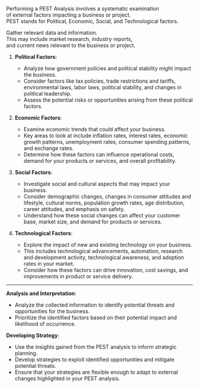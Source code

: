 Performing a PEST Analysis involves a systematic examination \
of external factors impacting a business or project. \
PEST stands for Political, Economic, Social, and Technological factors. 


Gather relevant data and information. \
This may include market research, industry reports, \
and current news relevant to the business or project.

1. **Political Factors**:
   - Analyze how government policies and political stability might impact the business.
   - Consider factors like tax policies, trade restrictions and tariffs, environmental laws, labor laws, political stability, and changes in political leadership.
   - Assess the potential risks or opportunities arising from these political factors.

2. **Economic Factors**:
   - Examine economic trends that could affect your business.
   - Key areas to look at include inflation rates, interest rates, economic growth patterns, unemployment rates, consumer spending patterns, and exchange rates.
   - Determine how these factors can influence operational costs, demand for your products or services, and overall profitability.

3. **Social Factors**:
   - Investigate social and cultural aspects that may impact your business.
   - Consider demographic changes, changes in consumer attitudes and lifestyle, cultural norms, population growth rates, age distribution, career attitudes, and emphasis on safety.
   - Understand how these social changes can affect your customer base, market size, and demand for products or services.

4. **Technological Factors**:
   - Explore the impact of new and existing technology on your business.
   - This includes technological advancements, automation, research and development activity, technological awareness, and adoption rates in your market.
   - Consider how these factors can drive innovation, cost savings, and improvements in product or service delivery.

-------------------------------

**Analysis and Interpretation**:
   - Analyze the collected information to identify potential threats and opportunities for the business.
   - Prioritize the identified factors based on their potential impact and likelihood of occurrence.

**Developing Strategy**:
   - Use the insights gained from the PEST analysis to inform strategic planning.
   - Develop strategies to exploit identified opportunities and mitigate potential threats.
   - Ensure that your strategies are flexible enough to adapt to external changes highlighted in your PEST analysis.

